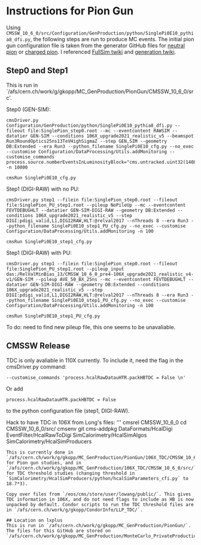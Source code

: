 # Instructions for Pion Gun
Using `CMSSW_10_6_0/src/Configuration/GenProduction/python/SinglePi0E10_pythia8_dfi.py`, the following steps are run to produce MC events. The initial pion gun configuration file is taken from the generator GitHub files for [neutral pion](https://github.com/cms-sw/cmssw/blob/CMSSW_10_6_X/Configuration/Generator/python/SinglePi0E10_pythia8_cfi.py) or [charged pion](https://github.com/cms-sw/cmssw/blob/CMSSW_10_6_X/Configuration/Generator/python/SinglePiPt10_pythia8_cfi.py). I referenced [FullSim twiki](https://twiki.cern.ch/twiki/bin/view/CMSPublic/WorkBookGenIntro#ComposeFullSimConfig) and [generation twiki](https://twiki.cern.ch/twiki/bin/view/CMSPublic/WorkBookGeneration).

## Step0 and Step1
This is run in `/afs/cern.ch/work/g/gkopp/MC_GenProduction/PionGun/CMSSW_10_6_0/src'.

Step0 (GEN-SIM):
```
cmsDriver.py Configuration/GenProduction/python/SinglePi0E10_pythia8_dfi.py --fileout file:SinglePion_step0.root --mc --eventcontent RAWSIM --datatier GEN-SIM --conditions 106X_upgrade2021_realistic_v5 --beamspot Run3RoundOptics25ns13TeVHighSigmaZ --step GEN,SIM --geometry DB:Extended --era Run3 --python_filename SinglePi0E10_cfg.py --no_exec --customise Configuration/DataProcessing/Utils.addMonitoring --customise_commands process.source.numberEventsInLuminosityBlock="cms.untracked.uint32(1408450)" -n 10000

cmsRun SinglePi0E10_cfg.py
```

Step1 (DIGI-RAW) with no PU:
```
cmsDriver.py step1 --filein file:SinglePion_step0.root --fileout file:SinglePion_PU_step1.root --pileup NoPileUp --mc --eventcontent FEVTDEBUGHLT --datatier GEN-SIM-DIGI-RAW --geometry DB:Extended --conditions 106X_upgrade2021_realistic_v5 --step DIGI:pdigi_valid,L1,DIGI2RAW,HLT:@relval2017 --nThreads 8 --era Run3 --python_filename SinglePi0E10_step1_PU_cfg.py --no_exec --customise Configuration/DataProcessing/Utils.addMonitoring -n 100

cmsRun SinglePi0E10_step1_cfg.py
``` 

Step1 (DIGI-RAW) with PU:
``` 
cmsDriver.py step1 --filein file:SinglePion_step0.root --fileout file:SinglePion_PU_step1.root --pileup_input das:/RelValMinBias_13/CMSSW_10_6_0_pre4-106X_upgrade2021_realistic_v4-v1/GEN-SIM --pileup AVE_50_BX_25ns --mc --eventcontent FEVTDEBUGHLT --datatier GEN-SIM-DIGI-RAW --geometry DB:Extended --conditions 106X_upgrade2021_realistic_v5 --step DIGI:pdigi_valid,L1,DIGI2RAW,HLT:@relval2017 --nThreads 8 --era Run3 --python_filename SinglePi0E10_step1_PU_cfg.py --no_exec --customise Configuration/DataProcessing/Utils.addMonitoring -n 100

cmsRun SinglePi0E10_step1_PU_cfg.py
```
To do: need to find new pileup file, this one seems to be unavaliable. 

## CMSSW Release
TDC is only avaliable in 110X currently. To include it, need the flag in the cmsDriver.py command:
```
--customise_commands 'process.hcalRawDatauHTR.packHBTDC = False \n'
```
Or add
```
process.hcalRawDatauHTR.packHBTDC = False
```
to the python configuration file (step1, DIGI-RAW).

Hack to have TDC in 106X from Long's files:
'''
cmsrel CMSSW_10_6_0
cd CMSSW_10_6_0/src/
cmsenv
git cms-addpkg DataFormats/HcalDigi EventFilter/HcalRawToDigi SimCalorimetry/HcalSimAlgos SimCalorimetry/HcalSimProducers
```
This is currently done in `/afs/cern.ch/work/g/gkopp/MC_GenProduction/PionGun/106X_TDC/CMSSW_10_6_0/src` for Pion gun studies, and in `/afs/cern.ch/work/g/gkopp/MC_GenProduction/106X_TDC/CMSSW_10_6_0/src/` for TDC threshold studies (changing threshold in `SimCalorimetry/HcalSimProducers/python/hcalSimParameters_cfi.py` to 18.7*3).

Copy over files from `/eos/cms/store/user/lowang/public/`. This gives TDC information in 106X, and do not need flags to include as HB is now unpacked by default. Condor scripts to run the TDC threshold files are in `/afs/cern.ch/work/g/gkopp/CondorInfo/LLP_TDC/`.

## Location on lxplus
This is run in `/afs/cern.ch/work/g/gkopp/MC_GenProduction/PionGun/`. The files for this GitHub are stored on `/afs/cern.ch/work/g/gkopp/MC_GenProduction/MonteCarlo_PrivateProduction`.